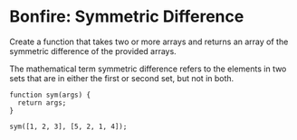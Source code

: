 # Bonfire: Symmetric Difference

Create a function that takes two or more arrays and returns an array of the symmetric difference of the provided arrays.

The mathematical term symmetric difference refers to the elements in two sets that are in either the first or second set, but not in both.

```
function sym(args) {
  return args;
}

sym([1, 2, 3], [5, 2, 1, 4]);
```